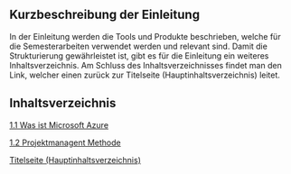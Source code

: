 ## Kurzbeschreibung der Einleitung

In der Einleitung werden die Tools und Produkte beschrieben, welche für die Semesterarbeiten verwendet werden und relevant sind. Damit die Strukturierung gewährleistet ist, gibt es für die Einleitung ein weiteres Inhaltsverzeichnis. Am Schluss des Inhaltsverzeichnisses findet man den Link, welcher einen zurück zur Titelseite (Hauptinhaltsverzeichnis) leitet.

## Inhaltsverzeichnis


 [1.1 Was ist Microsoft Azure](Microsoft_Azure.md)

 [1.2 Projektmanagent Methode](Projektmanagement_methode.md) 

[Titelseite (Hauptinhaltsverzeichnis)](../README.md)
